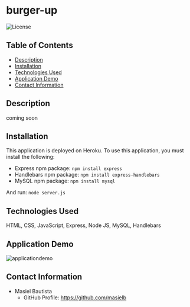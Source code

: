 # burger-up
![License](https://img.shields.io/badge/license-MIT-blue.svg)

## Table of Contents
* [Description](#description)
* [Installation](#installation)
* [Technologies Used](#technologies-used)
* [Application Demo](#application-demo)
* [Contact Information](#contact-information)

## Description
coming soon 

## Installation
This application is deployed on Heroku. To use this application, you must install the following:
* Express npm package: ```npm install express```
* Handlebars npm package: ```npm install express-handlebars```
* MySQL npm package: ```npm install mysql```

And run: ```node server.js```

## Technologies Used
HTML, CSS, JavaScript, Express, Node JS, MySQL, Handlebars

## Application Demo
![applicationdemo](fullvideo.gif)

## Contact Information
* Masiel Bautista
  * GitHub Profile: https://github.com/masielb